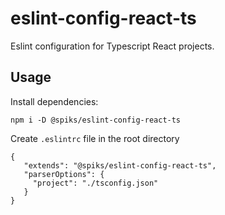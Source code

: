 # eslint-config-react-ts
Eslint configuration for Typescript React projects.

## Usage
Install dependencies:
    
`npm i -D @spiks/eslint-config-react-ts`

Create `.eslintrc` file in the root directory

```
{
   "extends": "@spiks/eslint-config-react-ts",
   "parserOptions": {
     "project": "./tsconfig.json"
   }
}
```
